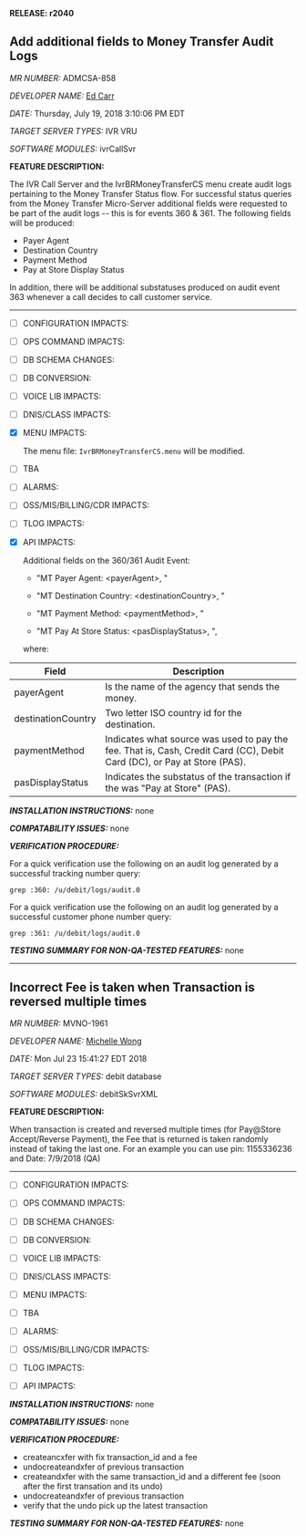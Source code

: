 **RELEASE: r2040**

## Add additional fields to Money Transfer Audit Logs

*MR NUMBER:*				 ADMCSA-858

*DEVELOPER NAME:*			 [Ed Carr](Ed.Carr@idt.net)

*DATE:*					 Thursday, July 19, 2018  3:10:06 PM EDT

*TARGET SERVER TYPES:*			 IVR VRU

*SOFTWARE MODULES:*			 ivrCallSvr


**FEATURE DESCRIPTION:**

The IVR Call Server and the IvrBRMoneyTransferCS menu create audit logs pertaining to the Money Transfer Status flow.  For successful status queries from the Money Transfer Micro-Server additional fields were requested to be part of the audit logs -- this is for events 360 & 361.  The following fields will be produced:

  - Payer Agent
  - Destination Country
  - Payment Method
  - Pay at Store Display Status

In addition, there will be additional substatuses produced on audit event 363 whenever a call decides to call  customer service.

---

- [ ] CONFIGURATION IMPACTS:

- [ ] OPS COMMAND IMPACTS:

- [ ] DB SCHEMA CHANGES:

- [ ] DB CONVERSION: 

- [ ] VOICE LIB IMPACTS:

- [ ] DNIS/CLASS IMPACTS:

- [x] MENU IMPACTS:

     The menu file: `IvrBRMoneyTransferCS.menu` will be modified.

- [ ] TBA

- [ ] ALARMS:

- [ ] OSS/MIS/BILLING/CDR IMPACTS:

- [ ] TLOG IMPACTS:

- [x] API IMPACTS:

  Additional fields on the 360/361 Audit Event:

  - "MT Payer Agent: \<payerAgent\>, "

  - "MT Destination Country: \<destinationCountry\>, "

  - "MT Payment Method: \<paymentMethod\>, "

  - "MT Pay At Store Status: \<pasDisplayStatus\>, ",

  where:
  
| Field                | Description                                                  |
| -------------------- | ------------------------------------------------------------ |
|  payerAgent          | Is the name of the agency that sends the money.              |
|  destinationCountry  | Two letter ISO country id for the destination.               |
|  paymentMethod       | Indicates what source was used to pay the fee.  That is, Cash, Credit Card (CC), Debit Card (DC), or Pay at Store (PAS). |
|  pasDisplayStatus    | Indicates the substatus of the transaction if the <paymentMethod> was "Pay at Store" (PAS). |



***INSTALLATION INSTRUCTIONS:*** 								none

***COMPATABILITY ISSUES:***									none

***VERIFICATION PROCEDURE:***

For a quick verification use the following on an audit log generated by a successful tracking number query:

`grep :360: /u/debit/logs/audit.0`

For a quick verification use the following on an audit log generated by a successful customer phone number query:

`grep :361: /u/debit/logs/audit.0`

***TESTING SUMMARY FOR NON-QA-TESTED FEATURES:***						none



---



## Incorrect Fee is taken when Transaction is reversed multiple times

*MR NUMBER:*				 MVNO-1961

*DEVELOPER NAME:*			 [Michelle Wong](Michelle.Wong@idt.net)

*DATE:*					 Mon Jul 23 15:41:27 EDT 2018

*TARGET SERVER TYPES:*			 debit database

*SOFTWARE MODULES:*			 debitSkSvrXML


**FEATURE DESCRIPTION:**

When transaction is created and reversed multiple times (for Pay@Store Accept/Reverse Payment), the Fee that is returned is taken randomly instead of taking the last one. For an example you can use pin: 1155336236 and Date: 7/9/2018 (QA)

---

- [ ] CONFIGURATION IMPACTS:
- [ ] OPS COMMAND IMPACTS:
- [ ] DB SCHEMA CHANGES:
- [ ] DB CONVERSION: 
- [ ] VOICE LIB IMPACTS:
- [ ] DNIS/CLASS IMPACTS:
- [ ] MENU IMPACTS:
- [ ] TBA
- [ ] ALARMS:
- [ ] OSS/MIS/BILLING/CDR IMPACTS:
- [ ] TLOG IMPACTS:
- [ ] API IMPACTS:



***INSTALLATION INSTRUCTIONS:*** 								none

***COMPATABILITY ISSUES:***									none

***VERIFICATION PROCEDURE:***

- createancxfer with fix transaction_id and a fee
- undocreateandxfer of previous transaction
- createandxfer with the same transaction_id and a different fee (soon after the first transation and its undo)
- undocreateandxfer of previous transaction
- verify that the undo pick up the latest transaction

***TESTING SUMMARY FOR NON-QA-TESTED FEATURES:***						none
